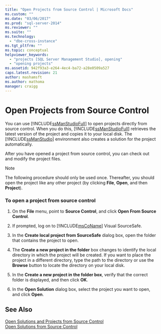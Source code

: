 ```yaml
---
title: "Open Projects from Source Control | Microsoft Docs"
ms.custom: ""
ms.date: "03/06/2017"
ms.prod: "sql-server-2014"
ms.reviewer: ""
ms.suite: ""
ms.technology: 
  - "dbe-cross-instance"
ms.tgt_pltfrm: ""
ms.topic: conceptual
helpviewer_keywords: 
  - "projects [SQL Server Management Studio], opening"
  - "opening projects"
ms.assetid: 942f93a3-e264-4ec4-ba72-a28e0509a527
caps.latest.revision: 21
author: mashamsft
ms.author: mathoma
manager: craigg
---
```

# Open Projects from Source Control
  You can use [!INCLUDE[ssManStudioFull](../includes/ssmanstudiofull-md.md)] to open projects directly from source control. When you do this, [!INCLUDE[ssManStudioFull](../includes/ssmanstudiofull-md.md)] retrieves the latest version of the project and copies it to your local disk. The [!INCLUDE[ssManStudio](../includes/ssmanstudio-md.md)] environment also creates a solution for the project automatically.  
  
 After you have opened a project from source control, you can check out and modify the project files.  
  
> [!NOTE]  
>  The following procedure should only be used once. Thereafter, you should open the project like any other project (by clicking **File**, **Open**, and then **Project**).  
  
### To open a project from source control  
  
1.  On the **File** menu, point to **Source Control**, and click **Open From Source Control**.  
  
2.  If prompted, log on to [!INCLUDE[msCoName](../includes/msconame-md.md)] Visual SourceSafe.  
  
3.  In the **Create local project from SourceSafe** dialog box, open the folder that contains the project to open.  
  
4.  The **Create a new project in the folder** box changes to identify the local directory in which the project will be created. If you want to place the project in a different directory, type the path to the directory or use the **Browse** button to locate the directory on your local disk.  
  
5.  In the **Create a new project in the folder box**, verify that the correct folder is displayed, and then click **OK**.  
  
6.  In the **Open Solution** dialog box, select the project you want to open, and click **Open**.  
  
## See Also  
 [Open Solutions and Projects from Source Control](../../2014/database-engine/open-solutions-and-projects-from-source-control.md)   
 [Open Solutions from Source Control](../../2014/database-engine/open-solutions-from-source-control.md)  
  
  
